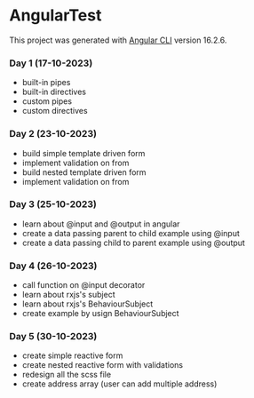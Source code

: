 # AngularTest

This project was generated with [Angular CLI](https://github.com/angular/angular-cli) version 16.2.6.

### Day 1 (17-10-2023)

- built-in pipes
- built-in directives
- custom pipes
- custom directives

### Day 2 (23-10-2023)

- build simple template driven form
- implement validation on from
- build nested template driven form
- implement validation on from

### Day 3 (25-10-2023)

- learn about @input and @output in angular
- create a data passing parent to child example using @input
- create a data passing child to parent example using @output

### Day 4 (26-10-2023)

- call function on @input decorator 
- learn about rxjs's subject
- learn about rxjs's BehaviourSubject
- create example by usign BehaviourSubject

### Day 5 (30-10-2023)

- create simple reactive form 
- create nested reactive form with validations
- redesign all the scss file 
- create address array (user can add multiple address)